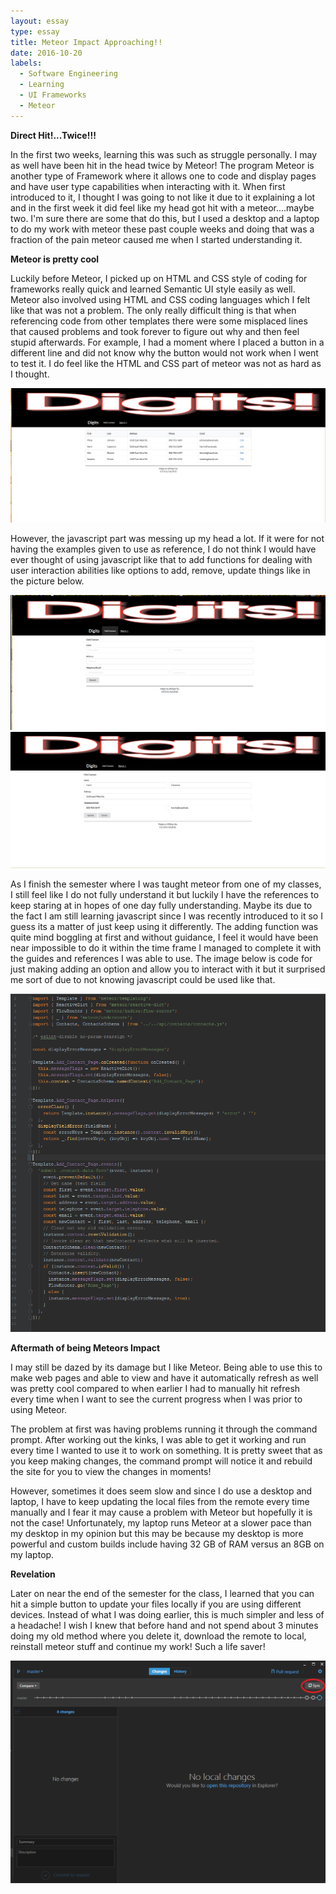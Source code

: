 ```yaml
---
layout: essay
type: essay
title: Meteor Impact Approaching!!
date: 2016-10-20
labels:
  - Software Engineering
  - Learning
  - UI Frameworks
  - Meteor
---
```


**Direct Hit!...Twice!!!**

In the first two weeks, learning this was such as struggle personally. I may as well have been hit in the head twice by Meteor! The program Meteor is another type of Framework where it allows one to code and display
pages and have user type capabilities when interacting with it. When first introduced to it, I thought I was going to not like it due to it 
explaining a lot and in the first week it did feel like my head got hit with a meteor....maybe two. I'm sure there are some that do this, but I 
used a desktop and a laptop to do my work with meteor these past couple weeks and doing that was a fraction of the pain meteor caused me when I
started understanding it. 

**Meteor is pretty cool**

Luckily before Meteor, I picked up on HTML and CSS style of coding for frameworks really quick and learned Semantic UI style easily as well. Meteor also 
involved using HTML and CSS coding languages which I felt like that was not a problem. The only really difficult thing is that when referencing code from 
other templates there were some misplaced lines that caused problems and took forever to figure out why and then feel stupid afterwards. For example, I had a 
moment where I placed a button in a different line and did not know why the button would not work when I went to test it. I do feel like the HTML and CSS part
of meteor was not as hard as I thought.

<img class="ui image" src="../images/Digits-Home-Page.png">

However, the javascript part was messing up my head a lot. If it were for not having the examples given to use as reference, I do not think I would have ever thought
of using javascript like that to add functions for dealing with user interaction abilities like options to add, remove, update things like in the picture below.

<img class="ui image" src="../images/add-contact-page.png">

<img class="ui image" src="../images/edit-delete-Page.png">

As I finish the semester where I was taught meteor from one of my classes, I still feel like I do not fully understand it but luckily I have the references to keep staring at in hopes of one day fully understanding.
Maybe its due to the fact I am still learning javascript since I was recently introduced to it so I guess its a matter of just keep using it differently. The adding
function was quite mind boggling at first and without guidance, I feel it would have been near impossible to do it within the time frame I managed to complete it with
the guides and references I was able to use. The image below is code for just making adding an option and allow you to interact with it but it surprised me sort of due 
to not knowing javascript could be used like that.

<img class="ui image" src="../images/add-contact-code.png">

**Aftermath of being Meteors Impact**

I may still be dazed by its damage but I like Meteor. Being able to use this to make web pages and able to view and have it automatically refresh as well was pretty cool compared to when earlier I had to manually hit refresh every time when I want to see the current progress when I was prior to using Meteor. 

The problem at first was having problems running it through the command prompt. After working out the kinks, I was able to get it working and run every time I wanted to use it to work on something. It is pretty sweet that as you keep making changes, the command prompt will notice it and rebuild the site for you to view the changes in moments!

However, sometimes it does seem slow and since I do use a desktop and laptop, I have to keep updating the local files from the remote every time manually and I fear it may cause a problem with Meteor but hopefully it is
not the case! Unfortunately, my laptop runs Meteor at a slower pace than my desktop in my opinion but this may be because my desktop is more powerful and custom builds include having
32 GB of RAM versus an 8GB on my laptop. 

**Revelation**

Later on near the end of the semester for the class, I learned that you can hit a simple button to update your files locally if you are using different devices. Instead of what I was doing earlier, this is much simpler and less of a headache! I wish I knew that before hand and not spend about 3 minutes doing my old method where you delete it, download the remote to local, reinstall meteor stuff and continue my work! Such a life saver!

<img class="ui image" src="../images/sync.png">